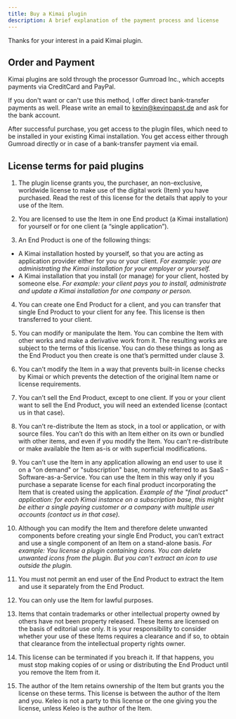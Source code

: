 ```yaml
---
title: Buy a Kimai plugin
description: A brief explanation of the payment process and license
---
```


Thanks for your interest in a paid Kimai plugin.

## Order and Payment

Kimai plugins are sold through the processor Gumroad Inc., which accepts payments via CreditCard and PayPal.

If you don't want or can't use this method, I offer direct bank-transfer payments as well.
Please write an email to [kevin@kevinpapst.de](mailto:kevin@kevinpapst.de) and ask for the bank account.

After successful purchase, you get access to the plugin files, which need to be installed in your existing Kimai installation.
You get access either through Gumroad directly or in case of a bank-transfer payment via email.

## License terms for paid plugins 

1. The plugin license grants you, the purchaser, an non-exclusive, worldwide license to make use of the digital work (Item) you have purchased. Read the rest of this license for the details that apply to your use of the Item.

2. You are licensed to use the Item in one End product (a Kimai installation) for yourself or for one client (a “single application”).

3. An End Product is one of the following things:
  - A Kimai installation hosted by yourself, so that you are acting as application provider either for you or your client.
  _For example: you are administrating the Kimai installation for your employer or yourself._
  - A Kimai installation that you install (or manage) for your client, hosted by someone else.
  _For example: your client pays you to install, administrate and update a Kimai installation for one company or person._

4. You can create one End Product for a client, and you can transfer that single End Product to your client for any fee. This license is then transferred to your client.

5. You can modify or manipulate the Item. You can combine the Item with other works and make a derivative work from it. The resulting works are subject to the terms of this license. You can do these things as long as the End Product you then create is one that’s permitted under clause 3.

6. You can’t modify the Item in a way that prevents built-in license checks by Kimai or which prevents the detection of the original Item name or license requirements.

7. You can’t sell the End Product, except to one client. If you or your client want to sell the End Product, you will need an extended license (contact us in that case).

8. You can’t re-distribute the Item as stock, in a tool or application, or with source files. You can’t do this with an Item either on its own or bundled with other items, and even if you modify the Item. You can’t re-distribute or make available the Item as-is or with superficial modifications.

9. You can’t use the Item in any application allowing an end user to use it on a "on demand" or "subscription" base, normally referred to as SaaS - Software-as-a-Service. You can use the Item in this way only if you purchase a separate license for each final product incorporating the Item that is created using the application.
_Example of the "final product" application: for each Kimai instance on a subscription base, this might be either a single paying customer or a company with multiple user accounts (contact us in that case)._

10. Although you can modify the Item and therefore delete unwanted components before creating your single End Product, you can’t extract and use a single component of an Item on a stand-alone basis.
_For example: You license a plugin containing icons. You can delete unwanted icons from the plugin. But you can't extract an icon to use outside the plugin._

11. You must not permit an end user of the End Product to extract the Item and use it separately from the End Product.

12. You can only use the Item for lawful purposes.

13. Items that contain trademarks or other intellectual property owned by others have not been property released. These Items are licensed on the basis of editorial use only. It is your responsibility to consider whether your use of these Items requires a clearance and if so, to obtain that clearance from the intellectual property rights owner.

14. This license can be terminated if you breach it. If that happens, you must stop making copies of or using or distributing the End Product until you remove the Item from it.

15. The author of the Item retains ownership of the Item but grants you the license on these terms. This license is between the author of the Item and you. Keleo is not a party to this license or the one giving you the license, unless Keleo is the author of the Item.
